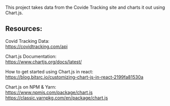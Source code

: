 This project takes data from the Covide Tracking site and charts it out using Chart.js.

## Resources:

Covid Tracking Data:<br/>
https://covidtracking.com/api

Chart.js Documentation:<br/>
https://www.chartjs.org/docs/latest/

How to get started using Chart.js in react:<br/>
https://blog.bitsrc.io/customizing-chart-js-in-react-2199fa81530a

Chart.js on NPM & Yarn:<br/> 
https://www.npmjs.com/package/chart.js
https://classic.yarnpkg.com/en/package/chart.js
